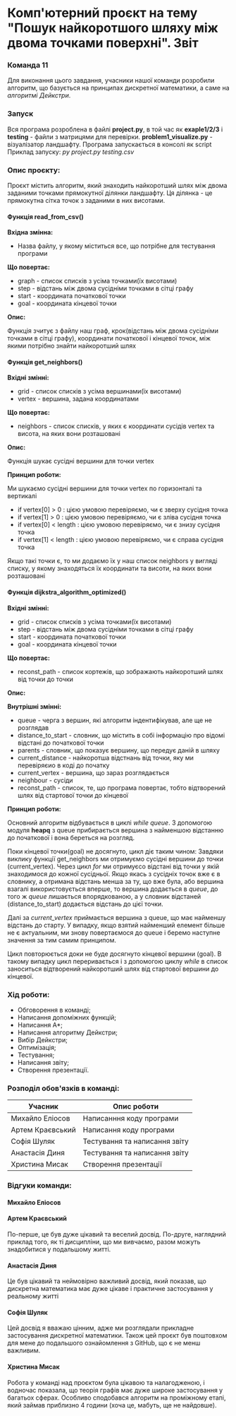 # Комп'ютерний проєкт на тему "Пошук найкоротшого шляху між двома точками поверхні". Звіт
### Команда 11

Для виконання цього завдання, учасники нашої команди розробили алгоритм, що базується на принципах диcкретної математики, а саме на *алгоритмі Дейкстри*. 

### Запуск

Вся програма розроблена в файлі **project.py**, в той час як **exaple1/2/3** і **testing** - файли з матрицями для перевірки.
**problem1_visualize.py** - візуалізатор ландшафту. 
Програма запускається в консолі як script
Приклад запуску:
*py project.py testing.csv*

### Опис проєкту:
Проєкт містить алгоритм, який знаходить найкоротший шлях між двома заданими точками прямокутної ділянки ландшафту. Ця ділянка - це прямокутна сітка точок з заданими в них висотами.

#### Функція read_from_csv()
**Вхідна змінна:**

* Назва файлу, у якому міститься все, що потрібне для тестування програми

**Що повертає:**

* graph - список списків з усіма точками(їх висотами)
* step - відстань між двома сусідніми точками в сітці графу
* start - координата початкової точки
* goal - координата кінцевої точки

**Опис:**

Функція зчитує з файлу наш граф, крок(відстань між двома сусідніми точками в сітці графу), координати початкової і кінцевої точок, між якими потрібно знайти найкоротший шлях


#### Функція get_neighbors()
**Вхідні змінні:**

* grid - список списків з усіма вершинами(їх висотами)
* vertex - вершина, задана координатами

**Що повертає:**

* neighbors - список списків, у яких є координати сусідів vertex та висота, на яких вони розташовані

**Опис:**

Функція шукає сусідні вершини для точки vertex

**Принцип роботи:**

Ми шукаємо сусідні вершини для точки vertex по горизонталі та вертикалі
* if vertex[0] > 0 : цією умовою перевіряємо, чи є зверху сусідня точка
* if vertex[1] > 0 : цією умовою перевіряємо, чи є зліва сусідня точка
* if vertex[0] < length : цією умовою перевіряємо, чи є знизу сусідня точка 
* if vertex[1] < length : цією умовою перевіряємо, чи є справа сусідня точка

Якщо такі точки є, то ми додаємо їх у наш список neighbors y вигляді списку, у якому знаходяться їх координати та висоти, на яких вони розташовані

#### Функція dijkstra_algorithm_optimized()
**Вхідні змінні:**
* grid - список списків з усіма точками(їх висотами)
* step - відстань між двома сусідніми точками в сітці графу
* start - координата початкової точки
* goal - координата кінцевої точки

**Що повертає:**
* reconst_path - список кортежів, що зображають найкоротший шлях від точки до точки

**Опис:**

**Внутрішні змінні:**
* queue - черга з вершин, які алгоритм індентифікував, але ще не розглядав
* distance_to_start - словник, що містить в собі інформацію про відомі відстані до початкової точки
* parents - словник, що показує вершину, що передує даній в шляху
* current_distance - найкоротша відстнань від точки, яку ми перевіряєио в коді до початку
* current_vertex - вершина, що зараз розглядається
* neighbour - сусіди
* reconst_path - список, те, що програма повертає, тобто відтворений шлях від стартової точки до кінцевої

**Принцип роботи:**

Основний алгоритм відбувається в циклі *while queue*.
З допомогою модуля **heapq** з queue прибирається вершина з найменшою відстанню до початкової і вона береться на розгляд.

Поки кінцевої точки(goal) не досягнуто, цикл діє таким чином:
Завдяки виклику функції get_neighbors ми отримуємо сусідні вершини до точки (current_vertex). 
Через цикл *for* ми отримуєсо відстані від точки у якій знаходимося до кожної сусідньої.
Якщо якась з сусідніх точок вже є в словнику, а отримана відстань менша за ту, що вже була, або вершина взагалі використовується вперше, то вершина додається в *queue*, до того ж *queue* лишається впорядкованою, а у словник відстаней (distance_to_start) додається відстань до цієї точки.

Далі за *current_vertex* приймається вершина з queue, що має найменшу відстань до старту. У випадку, якщо взятий найменший елемент більше не є актуальним, ми знову повертаємося до queue і беремо наступне значення за тим самим принципом.

Цикл повторюється доки не буде досягнуто кінцевої вершини (goal). В такому випадку цикл переривається і з допомогою циклу *while* в список заноситься відтворений найкоротший шлях від стартової вершини до кінцевої.


### Хід роботи:

* Обговорення в команді;
* Написання допоміжних функцій;
* Написання А*;
* Написання алгоритму Дейкстри;
* Вибір Дейкстри;
* Оптимізація;
* Тестування;
* Написання звіту;
* Створення презентації.


### Розподіл обов'язків в команді:

| Учасник | Опис роботи |
| --- | --- |
| Михайло Еліосов | Написанння коду програми |
| Артем Краєвський | Написання коду програми |
| Софія Шуляк | Тестування та написання звіту |
| Анастасія Диня | Тестування та написання звіту |
| Христина Мисак | Створення презентації |


### Відгуки команди:

#### Михайло Еліосов

#### Артем Краєвський

По-перше, це був дуже цікавий та веселий досвід. По-друге, наглядний приклад того, як ті дисципліни, що ми вивчаємо, разом можуть знадобитися у подальшому житті.

#### Анастасія Диня

Це був цікавий та неймовірно важливий досвід, який показав, що дискретна математика має дуже цікаве і практичне застосування у реальному житті

#### Софія Шуляк

Цей досвід я вважаю цінним, адже ми розглядали прикладне застосування дискретної математики. Також цей проєкт був поштовхом для мене до подальшого ознайомлення з GitHub, що є не менш важливим.

#### Христина Мисак

Робота у команді над проєктом була цікавою та налагодженою, і водночас показала, що теорія графів має дуже широке застосування у багатьох сферах. Особливо сподобався алгоритм на проміжному етапі, який займав приблизно 4 години (хоча це, мабуть, ще не найдовше).